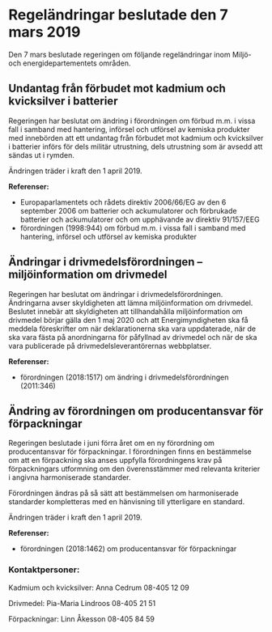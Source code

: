 # Regeländringar beslutade den 7 mars 2019

Den 7 mars beslutade regeringen om följande regeländringar inom Miljö- och energidepartementets områden.

## Undantag från förbudet mot kadmium och kvicksilver i batterier

Regeringen har beslutat om ändring i förordningen om förbud m.m. i vissa fall i samband med hantering, införsel och utförsel av kemiska produkter med innebörden att ett undantag från förbudet mot kadmium och kvicksilver i batterier införs för dels militär utrustning, dels utrustning som är avsedd att sändas ut i rymden.

Ändringen träder i kraft den 1 april 2019.

**Referenser:**

* Europaparlamentets och rådets direktiv 2006/66/EG av den 6 september 2006 om batterier och ackumulatorer och förbrukade batterier och ackumulatorer och om upphävande av direktiv 91/157/EEG
* förordningen (1998:944) om förbud m.m. i vissa fall i samband med hantering, införsel och utförsel av kemiska produkter

## Ändringar i drivmedelsförordningen – miljöinformation om drivmedel

Regeringen har beslutat om ändringar i drivmedelsförordningen. Ändringarna avser skyldigheten att lämna miljöinformation om drivmedel. Beslutet innebär att skyldigheten att tillhandahålla miljöinformation om drivmedel börjar gälla den 1 maj 2020 och att Energimyndigheten ska få meddela föreskrifter om när deklarationerna ska vara uppdaterade, när de ska vara fästa på anordningarna för påfyllnad av drivmedel och när de ska vara publicerade på drivmedelsleverantörernas webbplatser.

**Referenser:**

* förordningen (2018:1517) om ändring i drivmedelsförordningen (2011:346)

## Ändring av förordningen om producentansvar för förpackningar

Regeringen beslutade i juni förra året om en ny förordning om producentansvar för förpackningar. I förordningen finns en bestämmelse om att en förpackning ska anses uppfylla förordningens krav på förpackningars utformning om den överensstämmer med relevanta kriterier i angivna harmoniserade standarder.

Förordningen ändras på så sätt att bestämmelsen om harmoniserade standarder kompletteras med en hänvisning till ytterligare en standard.

Ändringen träder i kraft den 1 april 2019.

**Referenser:**

* förordningen (2018:1462) om producentansvar för förpackningar

### Kontaktpersoner:

Kadmium och kvicksilver: Anna Cedrum 08-405 12 09

Drivmedel: Pia-Maria Lindroos 08-405 21 51

Förpackningar: Linn Åkesson 08-405 84 59
